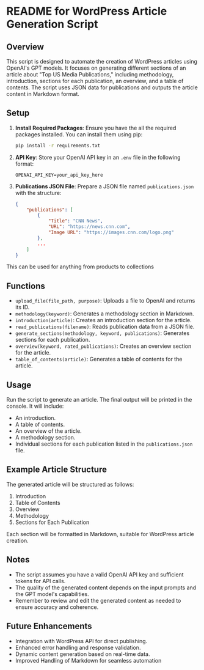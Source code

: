 # README for WordPress Article Generation Script

## Overview

This script is designed to automate the creation of WordPress articles using OpenAI's GPT models. It focuses on generating different sections of an article about "Top US Media Publications," including methodology, introduction, sections for each publication, an overview, and a table of contents. The script uses JSON data for publications and outputs the article content in Markdown format.


## Setup

1. **Install Required Packages**: Ensure you have the all the required packages installed. You can install them using pip:

   ```bash
   pip install -r requirements.txt
   ```

2. **API Key**: Store your OpenAI API key in an `.env` file in the following format:

   ```
   OPENAI_API_KEY=your_api_key_here
   ```

3. **Publications JSON File**: Prepare a JSON file named `publications.json` with the structure:

   ```json
   {
       "publications": [
           {
               "Title": "CNN News",
               "URL": "https://news.cnn.com",
               "Image URL": "https://images.cnn.com/logo.png"
           },
           ...
       ]
   }
   ```

This can be used for anything from products to collections

## Functions

- `upload_file(file_path, purpose)`: Uploads a file to OpenAI and returns its ID.
- `methodology(keyword)`: Generates a methodology section in Markdown.
- `introduction(article)`: Creates an introduction section for the article.
- `read_publications(filename)`: Reads publication data from a JSON file.
- `generate_sections(methodology, keyword, publications)`: Generates sections for each publication.
- `overview(keyword, rated_publications)`: Creates an overview section for the article.
- `table_of_contents(article)`: Generates a table of contents for the article.

## Usage

Run the script to generate an article. The final output will be printed in the console. It will include:

- An introduction.
- A table of contents.
- An overview of the article.
- A methodology section.
- Individual sections for each publication listed in the `publications.json` file.

## Example Article Structure

The generated article will be structured as follows:

1. Introduction
2. Table of Contents
3. Overview
4. Methodology
5. Sections for Each Publication

Each section will be formatted in Markdown, suitable for WordPress article creation.

## Notes

- The script assumes you have a valid OpenAI API key and sufficient tokens for API calls.
- The quality of the generated content depends on the input prompts and the GPT model's capabilities.
- Remember to review and edit the generated content as needed to ensure accuracy and coherence.

## Future Enhancements

- Integration with WordPress API for direct publishing.
- Enhanced error handling and response validation.
- Dynamic content generation based on real-time data.
- Improved Handling of Markdown for seamless automation
